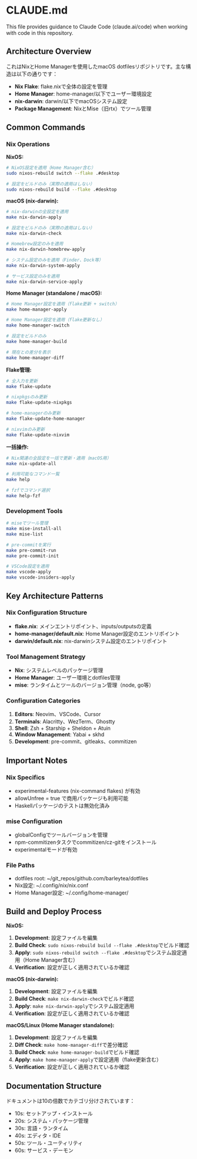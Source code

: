 # CLAUDE.md

This file provides guidance to Claude Code (claude.ai/code) when working with code in this repository.

## Architecture Overview

これはNixとHome Managerを使用したmacOS dotfilesリポジトリです。主な構造は以下の通りです：

- **Nix Flake**: flake.nixで全体の設定を管理
- **Home Manager**: home-manager/以下でユーザー環境設定
- **nix-darwin**: darwin/以下でmacOSシステム設定
- **Package Management**: NixとMise（旧rtx）でツール管理

## Common Commands

### Nix Operations

**NixOS:**
```bash
# NixOS設定を適用（Home Manager含む）
sudo nixos-rebuild switch --flake .#desktop

# 設定をビルドのみ（実際の適用はしない）
sudo nixos-rebuild build --flake .#desktop
```

**macOS (nix-darwin):**
```bash
# nix-darwinの全設定を適用
make nix-darwin-apply

# 設定をビルドのみ（実際の適用はしない）
make nix-darwin-check

# Homebrew設定のみを適用
make nix-darwin-homebrew-apply

# システム設定のみを適用（Finder、Dock等）
make nix-darwin-system-apply

# サービス設定のみを適用
make nix-darwin-service-apply
```

**Home Manager (standalone / macOS):**
```bash
# Home Manager設定を適用（flake更新 + switch）
make home-manager-apply

# Home Manager設定を適用（flake更新なし）
make home-manager-switch

# 設定をビルドのみ
make home-manager-build

# 現在との差分を表示
make home-manager-diff
```

**Flake管理:**
```bash
# 全入力を更新
make flake-update

# nixpkgsのみ更新
make flake-update-nixpkgs

# home-managerのみ更新
make flake-update-home-manager

# nixvimのみ更新
make flake-update-nixvim
```

**一括操作:**
```bash
# Nix関連の全設定を一括で更新・適用（macOS用）
make nix-update-all

# 利用可能なコマンド一覧
make help

# fzfでコマンド選択
make help-fzf
```

### Development Tools
```bash
# miseでツール管理
make mise-install-all
make mise-list

# pre-commitを実行
make pre-commit-run
make pre-commit-init

# VSCode設定を適用
make vscode-apply
make vscode-insiders-apply
```

## Key Architecture Patterns

### Nix Configuration Structure
- **flake.nix**: メインエントリポイント、inputs/outputsの定義
- **home-manager/default.nix**: Home Manager設定のエントリポイント
- **darwin/default.nix**: nix-darwinシステム設定のエントリポイント

### Tool Management Strategy
- **Nix**: システムレベルのパッケージ管理
- **Home Manager**: ユーザー環境とdotfiles管理
- **mise**: ランタイムとツールのバージョン管理（node, go等）

### Configuration Categories
1. **Editors**: Neovim、VSCode、Cursor
2. **Terminals**: Alacritty、WezTerm、Ghostty
3. **Shell**: Zsh + Starship + Sheldon + Atuin
4. **Window Management**: Yabai + skhd
5. **Development**: pre-commit、gitleaks、commitizen

## Important Notes

### Nix Specifics
- experimental-features (nix-command flakes) が有効
- allowUnfree = true で商用パッケージも利用可能
- Haskellパッケージのテストは無効化済み

### mise Configuration
- globalConfigでツールバージョンを管理
- npm-commitizenタスクでcommitizen/cz-gitをインストール
- experimentalモードが有効

### File Paths
- dotfiles root: ~/git_repos/github.com/barleytea/dotfiles
- Nix設定: ~/.config/nix/nix.conf
- Home Manager設定: ~/.config/home-manager/

## Build and Deploy Process

**NixOS:**
1. **Development**: 設定ファイルを編集
2. **Build Check**: `sudo nixos-rebuild build --flake .#desktop`でビルド確認
3. **Apply**: `sudo nixos-rebuild switch --flake .#desktop`でシステム設定適用（Home Manager含む）
4. **Verification**: 設定が正しく適用されているか確認

**macOS (nix-darwin):**
1. **Development**: 設定ファイルを編集
2. **Build Check**: `make nix-darwin-check`でビルド確認
3. **Apply**: `make nix-darwin-apply`でシステム設定適用
4. **Verification**: 設定が正しく適用されているか確認

**macOS/Linux (Home Manager standalone):**
1. **Development**: 設定ファイルを編集
2. **Diff Check**: `make home-manager-diff`で差分確認
3. **Build Check**: `make home-manager-build`でビルド確認
4. **Apply**: `make home-manager-apply`で設定適用（flake更新含む）
5. **Verification**: 設定が正しく適用されているか確認

## Documentation Structure

ドキュメントは10の倍数でカテゴリ分けされています：
- 10s: セットアップ・インストール
- 20s: システム・パッケージ管理
- 30s: 言語・ランタイム
- 40s: エディタ・IDE
- 50s: ツール・ユーティリティ
- 60s: サービス・デーモン

